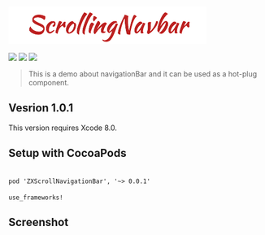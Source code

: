 
![ScrollingNavbar.png](https://github.com/briceZhao/ZXScrollNavigationBar/blob/master/ZXScrollNavigationBarDemo/ScreenShot/ZXScrollNavigationbar_IMG.png)

<p align="left">
<a href="https://github.com/GTMYang/GTMRefresh"><img src="https://img.shields.io/badge/platform-ios-lightgrey.svg"></a>
<a href="https://github.com/GTMYang/GTMRefresh"><img src="https://img.shields.io/github/license/johnlui/Pitaya.svg?style=flat"></a>
<a href="https://travis-ci.org/GTMYang/GTMRefresh"><img src="https://img.shields.io/travis/johnlui/Pitaya.svg"></a>
</p>

>	This is a demo about navigationBar and it can be used as a hot-plug component. 


## Vesrion 1.0.1

This version requires Xcode 8.0.

## Setup with CocoaPods

```

pod 'ZXScrollNavigationBar', '~> 0.0.1'

use_frameworks!

```

## Screenshot

